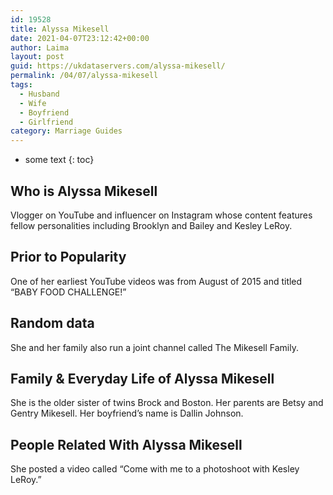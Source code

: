 ```yaml
---
id: 19528
title: Alyssa Mikesell
date: 2021-04-07T23:12:42+00:00
author: Laima
layout: post
guid: https://ukdataservers.com/alyssa-mikesell/
permalink: /04/07/alyssa-mikesell
tags:
  - Husband
  - Wife
  - Boyfriend
  - Girlfriend
category: Marriage Guides
---
```


* some text
{: toc}


## Who is Alyssa Mikesell
                  
                  
                  
Vlogger on YouTube and influencer on Instagram whose content features fellow personalities including Brooklyn and Bailey and Kesley LeRoy. 
                  
              
            
              
            
                
                
                
## Prior to Popularity
                  
                  
                  
One of her earliest YouTube videos was from August of 2015 and titled &#8220;BABY FOOD CHALLENGE!&#8221; 
                  
              
            
              
            
                
                
                
## Random data
                  
                  
                  
She and her family also run a joint channel called The Mikesell Family.
                  
              
            
              
            
                
                
                
## Family & Everyday Life of Alyssa Mikesell
                  
                  
                  
She is the older sister of twins Brock and Boston. Her parents are Betsy and Gentry Mikesell. Her boyfriend&#8217;s name is Dallin Johnson.
                  
              
            
              
            
                
                
                
## People Related With Alyssa Mikesell
                  
                  
                  
She posted a video called &#8220;Come with me to a photoshoot with Kesley LeRoy.&#8221; 
                  
              
            
              
            
                
              
            
              
              
            
            
              
            
          
          
          